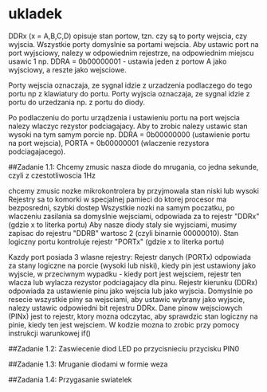 # ukladek

DDRx (x = A,B,C,D) opisuje stan portow, tzn. czy są to porty wejscia, czy wyjscia.
Wszystkie porty domyslnie sa portami wejscia.
Aby ustawic port na port wyjsciowy, nalezy w odpowiednim rejestrze, na odpowiednim miejscu usawic 1
np. DDRA = 0b00000001 - ustawia jeden z portow A jako wyjsciowy, a reszte jako wejsciowe.

Porty wejscia oznaczaja, ze sygnal idzie z urzadzenia podlaczego do tego portu np z klawiatury do portu.
Porty wyjscia oznaczaja, ze sygnal idzie z portu do urzedzania np. z portu do diody.

Po podlaczeniu do portu urządzenia i ustawieniu portu na port wejscia nalezy wlaczyc rezystor podciagajacy.
Aby to zrobic nalezy ustawic stan wysoki na tym samym porcie np. DDRA = 0b00000000 (ustawienie portu na port wejscia),
PORTA = 0b00000001 (wlaczenie rezystora podciagajacego).

##Zadanie 1.1: 
Chcemy zmusic nasza diode do mrugania, co jedna sekunde, czyli z czestotliwoscia 1Hz

chcemy zmusic nozke mikrokontrolera by przyjmowala stan niski lub wysoki
Rejestry sa to komorki w specjalnej pamieci do ktorej procesor ma bezposredni, szybki dostep
Wszystkie nozki na samym poczatku, po wlaczeniu zasilania sa domyslnie wejsciami, odpowiada za to rejestr "DDRx" (gdzie x to literka portu)
Aby nasze diody staly sie wyjsciami, musimy zapisac do rejestru "DDRB" wartosc 2 (czyli binarnie 00000010). Stan logiczny portu kontroluje rejestr "PORTx"
(gdzie x to literka portu)

Kazdy port posiada 3 wlasne rejestry:
Rejestr danych (PORTx) odpowiada za stany logiczne na porcie (wysoki lub niski), kiedy pin jest ustawiony jako wyjscie, w przeciwnym wypadku - kiedy port jest wejsciem, rejestr ten wlacza lub wylacza rezystor podciagajacy dla pinu.
Rejestr kierunku (DDRx) odpowiada za ustawienie pinu jako wejscia lub jako wyjscia. Domyslnie po resecie wszystkie piny sa wejsciami, aby ustawic wybrany jako wyjscie, nalezy ustawic odpowiedni bit rejestru DDRx.
Dane pinow wejsciowych (PINx) jest to rejestr, ktory mozna odczytac, aby sprawdzic stan logiczny na pinie, kiedy ten jest wejsciem. W kodzie mozna to zrobic przy pomocy instrukcji warunkowej if()

##Zadanie 1.2: 
Zaswiecenie diod LED po przycisnieciu przycisku PIN0

##Zadanie 1.3: 
Mruganie diodami w formie weza

##Zadania 1.4:
Przygasanie swiatelek


